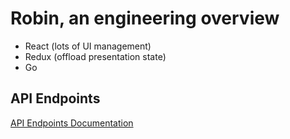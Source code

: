 # Robin, an engineering overview
- React (lots of UI management)
- Redux (offload presentation state)
- Go

## API Endpoints
[API Endpoints Documentation](API_Endpoints.md)
